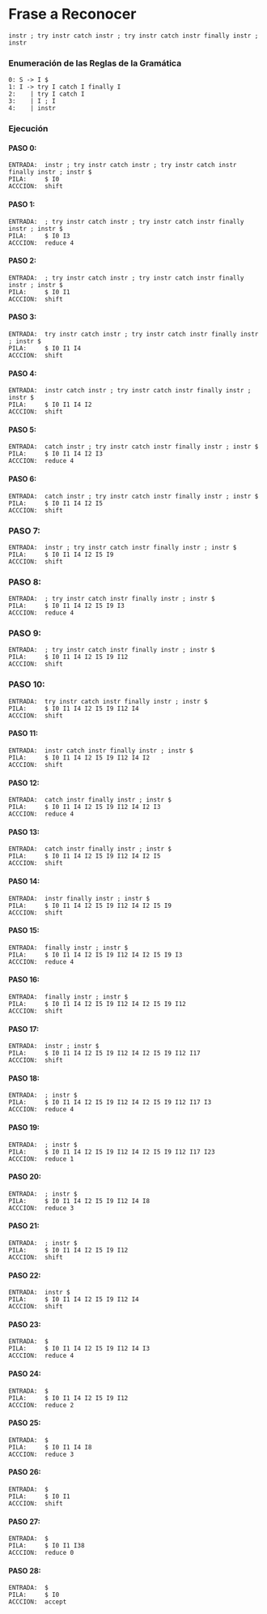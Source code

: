 # Frase a Reconocer

`instr ; try instr catch instr ; try instr catch instr finally instr ; instr`

### Enumeración de las Reglas de la Gramática

```
0: S -> I $
1: I -> try I catch I finally I
2:    | try I catch I
3:    | I ; I
4:    | instr
```

### Ejecución

#### PASO 0:
```
ENTRADA:  instr ; try instr catch instr ; try instr catch instr finally instr ; instr $
PILA:     $ I0
ACCCION:  shift 
```

#### PASO 1:

```
ENTRADA:  ; try instr catch instr ; try instr catch instr finally instr ; instr $
PILA:     $ I0 I3
ACCCION:  reduce 4
```

#### PASO 2:

```
ENTRADA:  ; try instr catch instr ; try instr catch instr finally instr ; instr $
PILA:     $ I0 I1
ACCCION:  shift
```

#### PASO 3:

```
ENTRADA:  try instr catch instr ; try instr catch instr finally instr ; instr $
PILA:     $ I0 I1 I4
ACCCION:  shift
```

#### PASO 4:

```
ENTRADA:  instr catch instr ; try instr catch instr finally instr ; instr $ 
PILA:     $ I0 I1 I4 I2
ACCCION:  shift
```

#### PASO 5:

```
ENTRADA:  catch instr ; try instr catch instr finally instr ; instr $
PILA:     $ I0 I1 I4 I2 I3
ACCCION:  reduce 4
```

#### PASO 6:
 
```                                                                 
ENTRADA:  catch instr ; try instr catch instr finally instr ; instr $
PILA:     $ I0 I1 I4 I2 I5 
ACCCION:  shift 
```

### PASO 7:
  
```                                                                 
ENTRADA:  instr ; try instr catch instr finally instr ; instr $
PILA:     $ I0 I1 I4 I2 I5 I9
ACCCION:  shift 
```

### PASO 8:
  
```                                                                 
ENTRADA:  ; try instr catch instr finally instr ; instr $
PILA:     $ I0 I1 I4 I2 I5 I9 I3
ACCCION:  reduce 4 
```

### PASO 9:
  
```                                                                 
ENTRADA:  ; try instr catch instr finally instr ; instr $
PILA:     $ I0 I1 I4 I2 I5 I9 I12
ACCCION:  shift 
```

### PASO 10:

```
ENTRADA:  try instr catch instr finally instr ; instr $
PILA:     $ I0 I1 I4 I2 I5 I9 I12 I4
ACCCION:  shift
```

#### PASO 11:

```
ENTRADA:  instr catch instr finally instr ; instr $
PILA:     $ I0 I1 I4 I2 I5 I9 I12 I4 I2
ACCCION:  shift
```

#### PASO 12:

```
ENTRADA:  catch instr finally instr ; instr $
PILA:     $ I0 I1 I4 I2 I5 I9 I12 I4 I2 I3
ACCCION:  reduce 4
```

#### PASO 13:

```
ENTRADA:  catch instr finally instr ; instr $
PILA:     $ I0 I1 I4 I2 I5 I9 I12 I4 I2 I5
ACCCION:  shift
```

#### PASO 14:

```
ENTRADA:  instr finally instr ; instr $
PILA:     $ I0 I1 I4 I2 I5 I9 I12 I4 I2 I5 I9
ACCCION:  shift
```

#### PASO 15:

```
ENTRADA:  finally instr ; instr $
PILA:     $ I0 I1 I4 I2 I5 I9 I12 I4 I2 I5 I9 I3
ACCCION:  reduce 4
```

#### PASO 16:

```
ENTRADA:  finally instr ; instr $
PILA:     $ I0 I1 I4 I2 I5 I9 I12 I4 I2 I5 I9 I12
ACCCION:  shift
```

#### PASO 17:

```
ENTRADA:  instr ; instr $
PILA:     $ I0 I1 I4 I2 I5 I9 I12 I4 I2 I5 I9 I12 I17
ACCCION:  shift
```

#### PASO 18:

```
ENTRADA:  ; instr $
PILA:     $ I0 I1 I4 I2 I5 I9 I12 I4 I2 I5 I9 I12 I17 I3
ACCCION:  reduce 4
```

#### PASO 19:

```
ENTRADA:  ; instr $
PILA:     $ I0 I1 I4 I2 I5 I9 I12 I4 I2 I5 I9 I12 I17 I23
ACCCION:  reduce 1
```

#### PASO 20:

```
ENTRADA:  ; instr $
PILA:     $ I0 I1 I4 I2 I5 I9 I12 I4 I8
ACCCION:  reduce 3
```

#### PASO 21:

```
ENTRADA:  ; instr $
PILA:     $ I0 I1 I4 I2 I5 I9 I12
ACCCION:  shift
```

#### PASO 22:

```
ENTRADA:  instr $
PILA:     $ I0 I1 I4 I2 I5 I9 I12 I4
ACCCION:  shift
```

#### PASO 23:

```
ENTRADA:  $
PILA:     $ I0 I1 I4 I2 I5 I9 I12 I4 I3
ACCCION:  reduce 4
```

#### PASO 24:

```
ENTRADA:  $
PILA:     $ I0 I1 I4 I2 I5 I9 I12
ACCCION:  reduce 2
```

#### PASO 25:

```
ENTRADA:  $
PILA:     $ I0 I1 I4 I8
ACCCION:  reduce 3
```

#### PASO 26:

```
ENTRADA:  $
PILA:     $ I0 I1
ACCCION:  shift 
```

#### PASO 27:

```
ENTRADA:  $ 
PILA:     $ I0 I1 I38
ACCCION:  reduce 0 
```

#### PASO 28:

```
ENTRADA:  $
PILA:     $ I0 
ACCCION:  accept 
```
